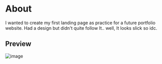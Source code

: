 # About
I wanted to create my first landing page as practice for a future portfolio website.
Had a design but didn't quite follow It.. well, It looks slick so idc.

## Preview

![image](https://github.com/user-attachments/assets/22cfb935-9f28-46dd-971a-f583597ad11b)
